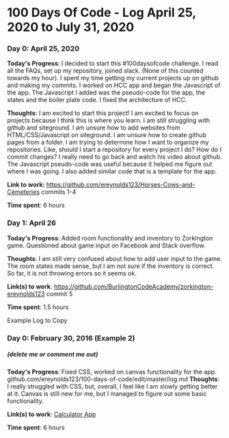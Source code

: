 # 100 Days Of Code - Log April 25, 2020 to July 31, 2020

### Day 0: April 25, 2020

**Today's Progress**: I decided to start this #100daysofcode challenge. I read all the FAQs, set up my repository, joined slack. (None of this counted towards my hour). I spent my time getting my current projects up on github and making my commits. I worked on HCC app and began the Javascript of the app. The Javascript I added was the pseudo-code for the app, the states and the boiler plate code. I fixed the architecture of HCC. 

**Thoughts:** I am excited to start this project! I am excited to focus on projects because I think this is where you learn. I am still struggling with github and siteground. I am unsure how to add websites from HTML/CSS/Javascript on siteground. I am unsure how to create github pages from a folder. I am trying to determine how I want to organize my repositories. Like, should I start a repository for every project I do? How do I commit changes? I really need to go back and watch his video about github. The Javascript pseudo-code was useful because it helped me figure out where I was going. I also added similar code that is a template for the app. 

**Link to work:** https://github.com/ereynolds123/Horses-Cows-and-Cemeteries commits 1-4

**Time spent**: 6 hours


### Day 1: April 26

**Today's Progress**: Added room functionality and inventory to Zorkington game. Questioned about game input on Facebook and Stack overflow. 

**Thoughts**: I am still very confused about how to add user input to the game. The room states made sense, but I am not sure if the inventory is correct. So far, it is not throwing errors so it seems ok. 

**Link(s) to work**: https://github.com/BurlingtonCodeAcademy/zorkington-ereynolds123 commit 5

**Time spent**: 1.5 hours



Example Log to Copy

### Day 0: February 30, 2016 (Example 2)
##### (delete me or comment me out)

**Today's Progress**: Fixed CSS, worked on canvas functionality for the app.
github.com/ereynolds123/100-days-of-code/edit/master/log.md
**Thoughts**: I really struggled with CSS, but, overall, I feel like I am slowly getting better at it. Canvas is still new for me, but I managed to figure out some basic functionality.

**Link(s) to work**: [Calculator App](http://www.example.com)

**Time spent**: 6 hours
